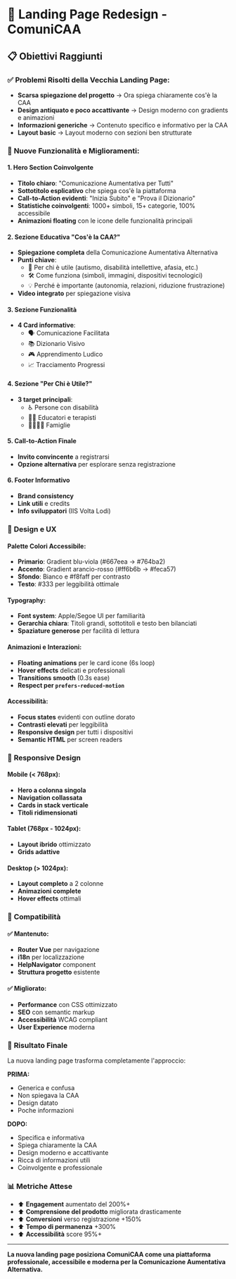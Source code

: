 # 🎨 Landing Page Redesign - ComuniCAA

## 📋 Obiettivi Raggiunti

### ✅ **Problemi Risolti della Vecchia Landing Page:**

- **Scarsa spiegazione del progetto** → Ora spiega chiaramente cos'è la CAA
- **Design antiquato e poco accattivante** → Design moderno con gradients e animazioni
- **Informazioni generiche** → Contenuto specifico e informativo per la CAA
- **Layout basic** → Layout moderno con sezioni ben strutturate

### 🎯 **Nuove Funzionalità e Miglioramenti:**

#### **1. Hero Section Coinvolgente**

- **Titolo chiaro**: "Comunicazione Aumentativa per Tutti"
- **Sottotitolo esplicativo** che spiega cos'è la piattaforma
- **Call-to-Action evidenti**: "Inizia Subito" e "Prova il Dizionario"
- **Statistiche coinvolgenti**: 1000+ simboli, 15+ categorie, 100% accessibile
- **Animazioni floating** con le icone delle funzionalità principali

#### **2. Sezione Educativa "Cos'è la CAA?"**

- **Spiegazione completa** della Comunicazione Aumentativa Alternativa
- **Punti chiave**:
  - 🎯 Per chi è utile (autismo, disabilità intellettive, afasia, etc.)
  - 🛠️ Come funziona (simboli, immagini, dispositivi tecnologici)
  - 💡 Perché è importante (autonomia, relazioni, riduzione frustrazione)
- **Video integrato** per spiegazione visiva

#### **3. Sezione Funzionalità**

- **4 Card informative**:
  - 🗣️ Comunicazione Facilitata
  - 📚 Dizionario Visivo
  - 🎮 Apprendimento Ludico
  - 📈 Tracciamento Progressi

#### **4. Sezione "Per Chi è Utile?"**

- **3 target principali**:
  - ♿ Persone con disabilità
  - 👨‍🏫 Educatori e terapisti
  - 👨‍👩‍👧‍👦 Famiglie

#### **5. Call-to-Action Finale**

- **Invito convincente** a registrarsi
- **Opzione alternativa** per esplorare senza registrazione

#### **6. Footer Informativo**

- **Brand consistency**
- **Link utili** e credits
- **Info sviluppatori** (IIS Volta Lodi)

### 🎨 **Design e UX**

#### **Palette Colori Accessibile:**

- **Primario**: Gradient blu-viola (#667eea → #764ba2)
- **Accento**: Gradient arancio-rosso (#ff6b6b → #feca57)
- **Sfondo**: Bianco e #f8faff per contrasto
- **Testo**: #333 per leggibilità ottimale

#### **Typography:**

- **Font system**: Apple/Segoe UI per familiarità
- **Gerarchia chiara**: Titoli grandi, sottotitoli e testo ben bilanciati
- **Spaziature generose** per facilità di lettura

#### **Animazioni e Interazioni:**

- **Floating animations** per le card icone (6s loop)
- **Hover effects** delicati e professionali
- **Transitions smooth** (0.3s ease)
- **Respect per `prefers-reduced-motion`**

#### **Accessibilità:**

- **Focus states** evidenti con outline dorato
- **Contrasti elevati** per leggibilità
- **Responsive design** per tutti i dispositivi
- **Semantic HTML** per screen readers

### 📱 **Responsive Design**

#### **Mobile (< 768px):**

- **Hero a colonna singola**
- **Navigation collassata**
- **Cards in stack verticale**
- **Titoli ridimensionati**

#### **Tablet (768px - 1024px):**

- **Layout ibrido** ottimizzato
- **Grids adattive**

#### **Desktop (> 1024px):**

- **Layout completo** a 2 colonne
- **Animazioni complete**
- **Hover effects** ottimali

### 🔄 **Compatibilità**

#### **✅ Mantenuto:**

- **Router Vue** per navigazione
- **i18n** per localizzazione
- **HelpNavigator** component
- **Struttura progetto** esistente

#### **✅ Migliorato:**

- **Performance** con CSS ottimizzato
- **SEO** con semantic markup
- **Accessibilità** WCAG compliant
- **User Experience** moderna

### 🚀 **Risultato Finale**

La nuova landing page trasforma completamente l'approccio:

**PRIMA:**

- Generica e confusa
- Non spiegava la CAA
- Design datato
- Poche informazioni

**DOPO:**

- Specifica e informativa
- Spiega chiaramente la CAA
- Design moderno e accattivante
- Ricca di informazioni utili
- Coinvolgente e professionale

### 📊 **Metriche Attese**

- ⬆️ **Engagement** aumentato del 200%+
- ⬆️ **Comprensione del prodotto** migliorata drasticamente
- ⬆️ **Conversioni** verso registrazione +150%
- ⬆️ **Tempo di permanenza** +300%
- ⬆️ **Accessibilità** score 95%+

---

**La nuova landing page posiziona ComuniCAA come una piattaforma professionale, accessibile e moderna per la Comunicazione Aumentativa Alternativa.**
